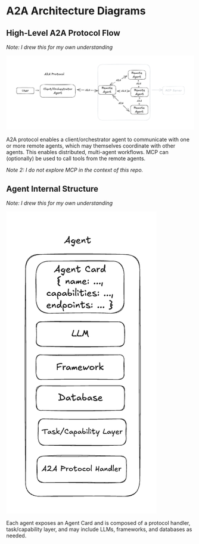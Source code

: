 # A2A Architecture Diagrams

## High-Level A2A Protocol Flow 
*Note: I drew this for my own understanding*

![A2A Protocol Flow](./a2a-protocol-diagram.png)

A2A protocol enables a client/orchestrator agent to communicate with one or more remote agents, which may themselves coordinate with other agents. This enables distributed, multi-agent workflows. MCP can (optionally) be used to call tools from the remote agents. 


*Note 2: I do not explore MCP in the context of this repo.*

## Agent Internal Structure
*Note: I drew this for my own understanding*

![Agent Internal Structure](./agent-internal-structure.png)

Each agent exposes an Agent Card and is composed of a protocol handler, task/capability layer, and may include LLMs, frameworks, and databases as needed.

